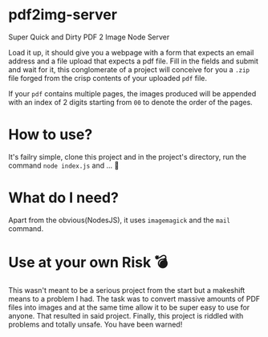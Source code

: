 # pdf2img-server

Super Quick and Dirty PDF 2 Image Node Server

Load it up, it should give you a webpage with a form that expects an email address and a file upload that expects a pdf file.
Fill in the fields and submit and wait for it, this conglomerate of a project will conceive for you a `.zip` file forged from the
crisp contents of your uploaded `pdf` file.

If your `pdf` contains multiple pages, the images produced will be appended with an index of 2 digits starting from `00` to denote
the order of the pages.

# How to use?

It's failry simple, clone this project and in the project's directory, run the command `node index.js` and ... 🎉

# What do I need?

Apart from the obvious(NodesJS), it uses `imagemagick` and the `mail` command.

# Use at your own Risk 💣

This wasn't meant to be a serious project from the start but a makeshift means to a problem I had. The task was to convert massive
amounts of PDF files into images and at the same time allow it to be super easy to use for anyone. 
That resulted in said project. Finally, this project is riddled with problems and totally unsafe. You have been warned! 
